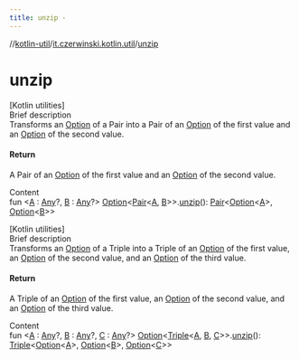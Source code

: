 ```yaml
---
title: unzip -
---
```

//[kotlin-util](../index.md)/[it.czerwinski.kotlin.util](index.md)/[unzip](unzip.md)



# unzip  
[Kotlin utilities]  
Brief description  
Transforms an [Option](-option/index.md) of a Pair into a Pair of an [Option](-option/index.md) of the first value and an [Option](-option/index.md) of the second value.  
  


#### Return  
A Pair of an [Option](-option/index.md) of the first value and an [Option](-option/index.md) of the second value.  
  
  
Content  
fun <[A](unzip.md) : [Any](https://kotlinlang.org/api/latest/jvm/stdlib/kotlin/-any/index.html)?, [B](unzip.md) : [Any](https://kotlinlang.org/api/latest/jvm/stdlib/kotlin/-any/index.html)?> [Option](-option/index.md)<[Pair](https://kotlinlang.org/api/latest/jvm/stdlib/kotlin/-pair/index.html)<[A](unzip.md), [B](unzip.md)>>.[unzip](unzip.md)(): [Pair](https://kotlinlang.org/api/latest/jvm/stdlib/kotlin/-pair/index.html)<[Option](-option/index.md)<[A](unzip.md)>, [Option](-option/index.md)<[B](unzip.md)>>  


[Kotlin utilities]  
Brief description  
Transforms an [Option](-option/index.md) of a Triple into a Triple of an [Option](-option/index.md) of the first value, an [Option](-option/index.md) of the second value, and an [Option](-option/index.md) of the third value.  
  


#### Return  
A Triple of an [Option](-option/index.md) of the first value, an [Option](-option/index.md) of the second value, and an [Option](-option/index.md) of the third value.  
  
  
Content  
fun <[A](unzip.md) : [Any](https://kotlinlang.org/api/latest/jvm/stdlib/kotlin/-any/index.html)?, [B](unzip.md) : [Any](https://kotlinlang.org/api/latest/jvm/stdlib/kotlin/-any/index.html)?, [C](unzip.md) : [Any](https://kotlinlang.org/api/latest/jvm/stdlib/kotlin/-any/index.html)?> [Option](-option/index.md)<[Triple](https://kotlinlang.org/api/latest/jvm/stdlib/kotlin/-triple/index.html)<[A](unzip.md), [B](unzip.md), [C](unzip.md)>>.[unzip](unzip.md)(): [Triple](https://kotlinlang.org/api/latest/jvm/stdlib/kotlin/-triple/index.html)<[Option](-option/index.md)<[A](unzip.md)>, [Option](-option/index.md)<[B](unzip.md)>, [Option](-option/index.md)<[C](unzip.md)>>  



